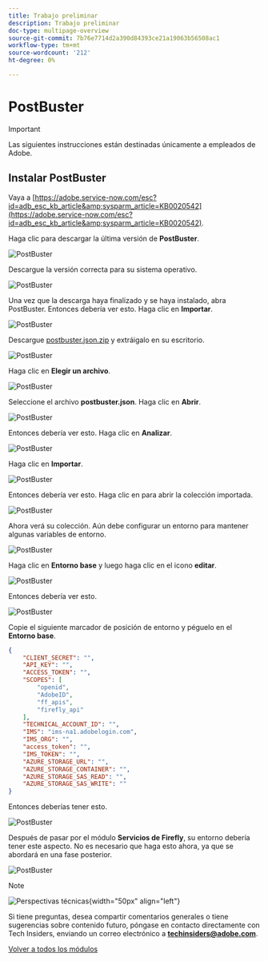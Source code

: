 ```yaml
---
title: Trabajo preliminar
description: Trabajo preliminar
doc-type: multipage-overview
source-git-commit: 7b76e7714d2a390d84393ce21a19063b56508ac1
workflow-type: tm+mt
source-wordcount: '212'
ht-degree: 0%

---
```


# PostBuster

>[!IMPORTANT]
>
>Las siguientes instrucciones están destinadas únicamente a empleados de Adobe.

## Instalar PostBuster

Vaya a [https://adobe.service-now.com/esc?id=adb_esc_kb_article&amp;sysparm_article=KB0020542](https://adobe.service-now.com/esc?id=adb_esc_kb_article&amp;sysparm_article=KB0020542).

Haga clic para descargar la última versión de **PostBuster**.

![PostBuster](./assets/images/pb1.png)

Descargue la versión correcta para su sistema operativo.

![PostBuster](./assets/images/pb2.png)

Una vez que la descarga haya finalizado y se haya instalado, abra PostBuster. Entonces debería ver esto. Haga clic en **Importar**.

![PostBuster](./assets/images/pb3.png)

Descargue [postbuster.json.zip](./assets/postman/postbuster.json.zip) y extráigalo en su escritorio.

![PostBuster](./assets/images/pbpb.png)

Haga clic en **Elegir un archivo**.

![PostBuster](./assets/images/pb4.png)

Seleccione el archivo **postbuster.json**. Haga clic en **Abrir**.

![PostBuster](./assets/images/pb5.png)

Entonces debería ver esto. Haga clic en **Analizar**.

![PostBuster](./assets/images/pb6.png)

Haga clic en **Importar**.

![PostBuster](./assets/images/pb7.png)

Entonces debería ver esto. Haga clic en para abrir la colección importada.

![PostBuster](./assets/images/pb8.png)

Ahora verá su colección. Aún debe configurar un entorno para mantener algunas variables de entorno.

![PostBuster](./assets/images/pb9.png)

Haga clic en **Entorno base** y luego haga clic en el icono **editar**.

![PostBuster](./assets/images/pb10.png)

Entonces debería ver esto.

![PostBuster](./assets/images/pb11.png)

Copie el siguiente marcador de posición de entorno y péguelo en el **Entorno base**.

```json
{
	"CLIENT_SECRET": "",
	"API_KEY": "",
	"ACCESS_TOKEN": "",
	"SCOPES": [
		"openid",
		"AdobeID",
		"ff_apis",
		"firefly_api"
	],
	"TECHNICAL_ACCOUNT_ID": "",
	"IMS": "ims-na1.adobelogin.com",
	"IMS_ORG": "",
	"access_token": "",
	"IMS_TOKEN": "",
	"AZURE_STORAGE_URL": "",
	"AZURE_STORAGE_CONTAINER": "",
	"AZURE_STORAGE_SAS_READ": "",
	"AZURE_STORAGE_SAS_WRITE": ""
}
```

Entonces deberías tener esto.

![PostBuster](./assets/images/pb12.png)

Después de pasar por el módulo **Servicios de Firefly**, su entorno debería tener este aspecto. No es necesario que haga esto ahora, ya que se abordará en una fase posterior.

![PostBuster](./assets/images/pb13.png)

>[!NOTE]
>
>![Perspectivas técnicas](./assets/images/techinsiders.png){width="50px" align="left"}
>
>Si tiene preguntas, desea compartir comentarios generales o tiene sugerencias sobre contenido futuro, póngase en contacto directamente con Tech Insiders, enviando un correo electrónico a **techinsiders@adobe.com**.

[Volver a todos los módulos](./overview.md)
